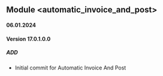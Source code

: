 ## Module <automatic_invoice_and_post>

#### 06.01.2024
#### Version 17.0.1.0.0
##### ADD
- Initial commit for Automatic Invoice And Post


